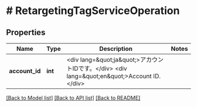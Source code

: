 # # RetargetingTagServiceOperation

## Properties

Name | Type | Description | Notes
------------ | ------------- | ------------- | -------------
**account_id** | **int** | &lt;div lang&#x3D;\&quot;ja\&quot;&gt;アカウントIDです。&lt;/div&gt; &lt;div lang&#x3D;\&quot;en\&quot;&gt;Account ID.&lt;/div&gt; |

[[Back to Model list]](../../README.md#models) [[Back to API list]](../../README.md#endpoints) [[Back to README]](../../README.md)
